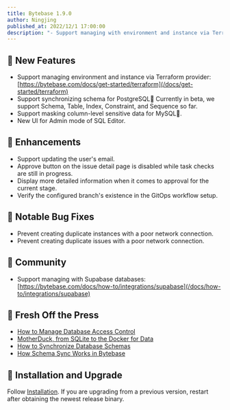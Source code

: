 ```yaml
---
title: Bytebase 1.9.0
author: Ningjing
published_at: 2022/12/1 17:00:00
description: "- Support managing with environment and instance via Terraform provider. - Support synchronizing schema for PostgreSQL. - Support masking column-level sensitive data. - New UI for Admin mode of SQL Editor."
---
```


## 🚀 New Features

- Support managing environment and instance via Terraform provider: [https://bytebase.com/docs/get-started/terraform](/docs/get-started/terraform)
- Support synchronizing schema for PostgreSQL🐘 Currently in beta, we support Schema, Table, Index, Constraint, and Sequence so far.
- Support masking column-level sensitive data for MySQL🐬.
- New UI for Admin mode of SQL Editor.

## 🎄 Enhancements

- Support updating the user's email.
- Approve button on the issue detail page is disabled while task checks are still in progress.
- Display more detailed information when it comes to approval for the current stage.
- Verify the configured branch's existence in the GitOps workflow setup.

## 🐞 Notable Bug Fixes

- Prevent creating duplicate instances with a poor network connection.
- Prevent creating duplicate issues with a poor network connection.

## 🎠 Community

- Support managing with Supabase databases: [https://bytebase.com/docs/how-to/integrations/supabase](/docs/how-to/integrations/supabase)

## 📰 Fresh Off the Press

- [How to Manage Database Access Control](/blog/how-to-manage-database-access-control)
- [MotherDuck, from SQLite to the Docker for Data](/blog/motherduck-from-sqlite-to-the-docker-for-data)
- [How to Synchronize Database Schemas](/docs/tutorials/beginner/how-to-synchronize-database-schemas)
- [How Schema Sync Works in Bytebase](/blog/how-schema-sync-work)

## 📕 Installation and Upgrade

Follow [Installation](/docs/get-started/install/overview). If you are upgrading from a previous version, restart after obtaining the newest release binary.
